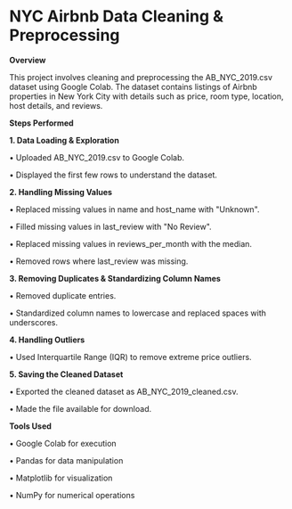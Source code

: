<h1>NYC Airbnb Data Cleaning & Preprocessing</h1>

**Overview**

This project involves cleaning and preprocessing the AB_NYC_2019.csv dataset using Google Colab. The dataset contains listings of Airbnb properties in New York City with details such as price, room type, location, host details, and reviews.

**Steps Performed**

**1. Data Loading & Exploration**

• Uploaded AB_NYC_2019.csv to Google Colab.

• Displayed the first few rows to understand the dataset.


**2. Handling Missing Values**

• Replaced missing values in name and host_name with "Unknown".

• Filled missing values in last_review with "No Review".

• Replaced missing values in reviews_per_month with the median.

• Removed rows where last_review was missing.


**3. Removing Duplicates & Standardizing Column Names**

• Removed duplicate entries.

• Standardized column names to lowercase and replaced spaces with underscores.


**4. Handling Outliers**

• Used Interquartile Range (IQR) to remove extreme price outliers.


**5. Saving the Cleaned Dataset**

• Exported the cleaned dataset as AB_NYC_2019_cleaned.csv.

• Made the file available for download.


**Tools Used**

• Google Colab for execution

• Pandas for data manipulation

• Matplotlib for visualization

• NumPy for numerical operations

